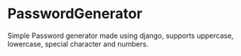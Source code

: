 # PasswordGenerator
Simple Password generator made using django, supports uppercase, lowercase, special character and numbers.

